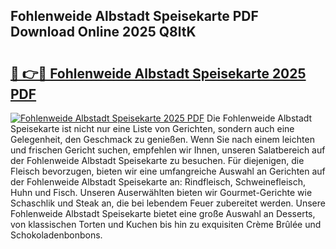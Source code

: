 ## Fohlenweide Albstadt Speisekarte PDF Download Online 2025 Q8ltK

# <h2><a href="http://gccqkag.nevu.top/?p=Fohlenweide+Albstadt+Speisekarte">🔗 👉🔴 Fohlenweide Albstadt Speisekarte 2025 PDF</a></h2>

[![Fohlenweide Albstadt Speisekarte 2025 PDF](https://i.imgur.com/dBaPXMq.png)](http://gccqkag.nevu.top/?p=Fohlenweide+Albstadt+Speisekarte)
Die Fohlenweide Albstadt Speisekarte ist nicht nur eine Liste von Gerichten, sondern auch eine Gelegenheit, den Geschmack zu genießen. Wenn Sie nach einem leichten und frischen Gericht suchen, empfehlen wir Ihnen, unseren Salatbereich auf der Fohlenweide Albstadt Speisekarte zu besuchen. Für diejenigen, die Fleisch bevorzugen, bieten wir eine umfangreiche Auswahl an Gerichten auf der Fohlenweide Albstadt Speisekarte an: Rindfleisch, Schweinefleisch, Huhn und Fisch. Unseren Auserwählten bieten wir Gourmet-Gerichte wie Schaschlik und Steak an, die bei lebendem Feuer zubereitet werden. Unsere Fohlenweide Albstadt Speisekarte bietet eine große Auswahl an Desserts, von klassischen Torten und Kuchen bis hin zu exquisiten Crème Brûlée und Schokoladenbonbons.
